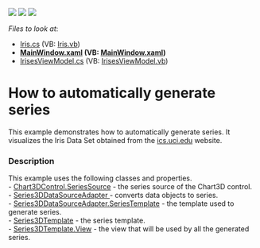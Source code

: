<!-- default badges list -->
![](https://img.shields.io/endpoint?url=https://codecentral.devexpress.com/api/v1/VersionRange/128568608/16.2.3%2B)
[![](https://img.shields.io/badge/Open_in_DevExpress_Support_Center-FF7200?style=flat-square&logo=DevExpress&logoColor=white)](https://supportcenter.devexpress.com/ticket/details/T461372)
[![](https://img.shields.io/badge/📖_How_to_use_DevExpress_Examples-e9f6fc?style=flat-square)](https://docs.devexpress.com/GeneralInformation/403183)
<!-- default badges end -->
<!-- default file list -->
*Files to look at*:

* [Iris.cs](./CS/Bubbles/Model/Iris.cs) (VB: [Iris.vb](./VB/Bubbles/Model/Iris.vb))
* **[MainWindow.xaml](./CS/Bubbles/View/MainWindow.xaml) (VB: [MainWindow.xaml](./VB/Bubbles/View/MainWindow.xaml))**
* [IrisesViewModel.cs](./CS/Bubbles/ViewModel/IrisesViewModel.cs) (VB: [IrisesViewModel.vb](./VB/Bubbles/ViewModel/IrisesViewModel.vb))
<!-- default file list end -->
# How to automatically generate series


This example demonstrates how to automatically generate series. It visualizes the Iris Data Set obtained from the <a href="http://www.ics.uci.edu/">ics.uci.edu</a> website.


<h3>Description</h3>

<p>This example uses the following classes and properties.<br>- <a href="https://documentation.devexpress.com/#WPF/DevExpressXpfChartsChart3DControl_SeriesSourcetopic">Chart3DControl.SeriesSource</a>&nbsp;- the series source of the Chart3D control.<br>- <a href="https://documentation.devexpress.com/#WPF/clsDevExpressXpfChartsSeries3DDataSourceAdaptertopic">Series3DDataSourceAdapter </a>- converts data objects to series.<br>- <a href="https://documentation.devexpress.com/#WPF/DevExpressXpfChartsSeries3DDataSourceAdapter_SeriesTemplatetopic">Series3DDataSourceAdapter.SeriesTemplate</a>&nbsp;- the template used to generate series.<br>- <a href="https://documentation.devexpress.com/#WPF/clsDevExpressXpfChartsSeries3DTemplatetopic">Series3DTemplate</a>&nbsp;- the series template.<br>- <a href="https://documentation.devexpress.com/#WPF/DevExpressXpfChartsSeries3DBase_Viewtopic">Series3DTemplate.View</a>&nbsp;- the view that will be used by all the generated series.</p>

<br/>


